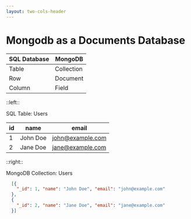 ```yaml
---
layout: two-cols-header
---
```

# Mongodb as a Documents Database

<!-- ## Comparison between SQL and MongoDB -->

<v-clicks>

| SQL Database | MongoDB    |
| ------------ | ---------- |
| Table        | Collection |
| Row          | Document   |
| Column       | Field      |

</v-clicks>

<!-- ## Example: -->

::left::

<v-clicks>

SQL Table: Users

| id  | name     | email            |
| --- | -------- | ---------------- |
| 1   | John Doe | john@example.com |
| 2   | Jane Doe | jane@example.com |

</v-clicks>

::right::

<v-clicks>

MongoDB Collection: Users

```json
  [{ 
    "_id": 1, "name": "John Doe", "email": "john@example.com" 
  },
  { 
    "_id": 2, "name": "Jane Doe", "email": "jane@example.com" 
  }]
  ```

</v-clicks>
   
<!-- 


In MongoDB, databases hold one or more collections of documents.

Collections are analogous to tables in relational databases.

MongoDB stores data records as documents (specifically BSON documents) which are gathered together in collections.

wait BSON? JSON? not BSON

 -->

